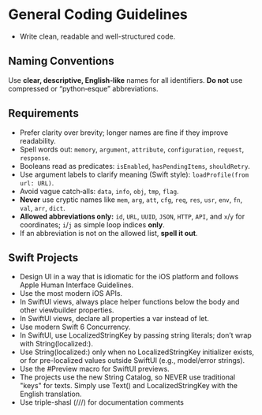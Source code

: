 # General Coding Guidelines

- Write clean, readable and well-structured code.

## Naming Conventions

Use **clear, descriptive, English‑like** names for all identifiers. **Do not** use compressed or “python‑esque” abbreviations.

## Requirements

- Prefer clarity over brevity; longer names are fine if they improve readability.
- Spell words out: `memory`, `argument`, `attribute`, `configuration`, `request`, `response`.
- Booleans read as predicates: `isEnabled`, `hasPendingItems`, `shouldRetry`.
- Use argument labels to clarify meaning (Swift style): `loadProfile(from url: URL)`.
- Avoid vague catch‑alls: `data`, `info`, `obj`, `tmp`, `flag`.
- **Never** use cryptic names like `mem`, `arg`, `att`, `cfg`, `req`, `res`, `usr`, `env`, `fn`, `val`, `arr`, `dict`.
- **Allowed abbreviations only:** `id`, `URL`, `UUID`, `JSON`, `HTTP`, `API`, and `x`/`y` for coordinates; `i`/`j` as simple loop indices **only**.
- If an abbreviation is not on the allowed list, **spell it out**.

## Swift Projects

- Design UI in a way that is idiomatic for the iOS platform and follows Apple Human Interface Guidelines.
- Use the most modern iOS APIs.
- In SwiftUI views, always place helper functions below the body and other viewbuilder properties.
- In SwiftUI views, declare all properties a var instead of let.
- Use modern Swift 6 Concurrency.
- In SwiftUI, use LocalizedStringKey by passing string literals; don’t wrap with String(localized:).
- Use String(localized:) only when no LocalizedStringKey initializer exists, or for pre-localized values outside SwiftUI (e.g., model/error strings).
- Use the #Preview macro for SwiftUI previews.
- The projects use the new String Catalog, so NEVER use traditional "keys" for texts. Simply use Text() and LocalizedStringKey with the English translation.
- Use triple-shasl (///) for documentation comments
